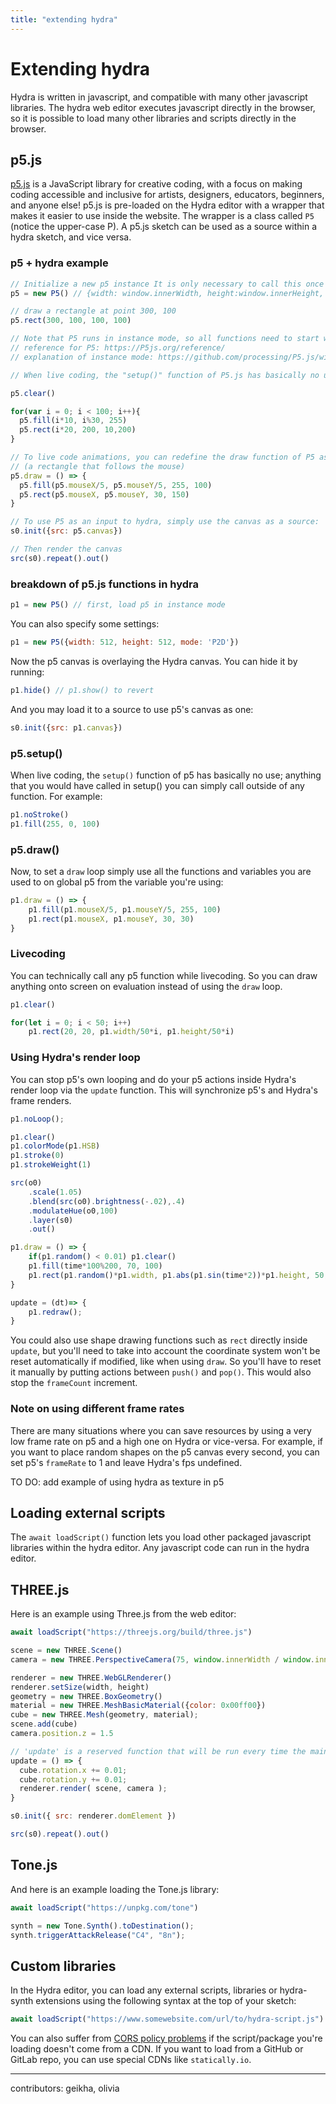 ```yaml
---
title: "extending hydra"
---
```

# Extending hydra

Hydra is written in javascript, and compatible with many other javascript libraries. The hydra web editor executes javascript directly in the browser, so it is possible to load many other libraries and scripts directly in the browser. 

## p5.js
[p5.js](https://p5js.org/) is a JavaScript library for creative coding, with a focus on making coding accessible and inclusive for artists, designers, educators, beginners, and anyone else! p5.js is pre-loaded on the Hydra editor with a wrapper that makes it easier to use inside the website. The wrapper is a class called `P5` (notice the upper-case P). A p5.js sketch can be used as a source within a hydra sketch, and vice versa.

### p5 + hydra example

```javascript
// Initialize a new p5 instance It is only necessary to call this once
p5 = new P5() // {width: window.innerWidth, height:window.innerHeight, mode: 'P2D'}

// draw a rectangle at point 300, 100
p5.rect(300, 100, 100, 100)

// Note that P5 runs in instance mode, so all functions need to start with the variable where P5 was initialized (in this case p5)
// reference for P5: https://P5js.org/reference/
// explanation of instance mode: https://github.com/processing/P5.js/wiki/Global-and-instance-mode

// When live coding, the "setup()" function of P5.js has basically no use; anything that you would have called in setup you can just call outside of any function.

p5.clear()

for(var i = 0; i < 100; i++){
  p5.fill(i*10, i%30, 255)
  p5.rect(i*20, 200, 10,200)
}

// To live code animations, you can redefine the draw function of P5 as follows:
// (a rectangle that follows the mouse)
p5.draw = () => {
  p5.fill(p5.mouseX/5, p5.mouseY/5, 255, 100)
  p5.rect(p5.mouseX, p5.mouseY, 30, 150)
}

// To use P5 as an input to hydra, simply use the canvas as a source:
s0.init({src: p5.canvas})

// Then render the canvas
src(s0).repeat().out()
```
### breakdown of p5.js functions in hydra
```javascript
p1 = new P5() // first, load p5 in instance mode
```

You can also specify some settings:

```javascript
p1 = new P5({width: 512, height: 512, mode: 'P2D'})
```

Now the p5 canvas is overlaying the Hydra canvas. You can hide it by running:

```javascript
p1.hide() // p1.show() to revert
```

And you may load it to a source to use p5's canvas as one:

```javascript
s0.init({src: p1.canvas})
```

### p5.setup()

When live coding, the `setup()` function of p5 has basically no use; anything that you would have called in setup() you can simply call outside of any function. For example:

```javascript
p1.noStroke()
p1.fill(255, 0, 100)
```

### p5.draw()

Now, to set a `draw` loop simply use all the functions and variables you are used to on global p5 from the variable you're using:

```javascript
p1.draw = () => {
    p1.fill(p1.mouseX/5, p1.mouseY/5, 255, 100)
    p1.rect(p1.mouseX, p1.mouseY, 30, 30)
}
```

### Livecoding

You can technically call any p5 function while livecoding. So you can draw anything onto screen on evaluation instead of using the `draw` loop.

```javascript
p1.clear()

for(let i = 0; i < 50; i++)
    p1.rect(20, 20, p1.width/50*i, p1.height/50*i)
```

### Using Hydra's render loop

You can stop p5's own looping and do your p5 actions inside Hydra's render loop via the `update` function. This will synchronize p5's and Hydra's frame renders.

```javascript
p1.noLoop();

p1.clear()
p1.colorMode(p1.HSB)
p1.stroke(0)
p1.strokeWeight(1)

src(o0)
	.scale(1.05)
	.blend(src(o0).brightness(-.02),.4)
	.modulateHue(o0,100)
	.layer(s0)
  	.out()

p1.draw = () => {
  	if(p1.random() < 0.01) p1.clear()
    p1.fill(time*100%200, 70, 100)
    p1.rect(p1.random()*p1.width, p1.abs(p1.sin(time*2))*p1.height, 50, 50)
}

update = (dt)=> {
    p1.redraw();
}
```

You could also use shape drawing functions such as `rect` directly inside `update`, but you'll need to take into account the coordinate system won't be reset automatically if modified, like when using `draw`. So you'll have to reset it manually by putting actions between `push()` and `pop()`. This would also stop the `frameCount` increment. 

### Note on using different frame rates

There are many situations where you can save resources by using a very low frame rate on p5 and a high one on Hydra or vice-versa. For example, if you want to place random shapes on the p5 canvas every second, you can set p5's `frameRate` to 1 and leave Hydra's fps undefined.

TO DO: add example of using hydra as texture in p5

## Loading external scripts
The `await loadScript()` function lets you load other packaged javascript libraries within the hydra editor. Any javascript code can run in the hydra editor.

## THREE.js
Here is an example using Three.js from the web editor:
```javascript
await loadScript("https://threejs.org/build/three.js")

scene = new THREE.Scene()
camera = new THREE.PerspectiveCamera(75, window.innerWidth / window.innerHeight, 0.1, 1000)

renderer = new THREE.WebGLRenderer()
renderer.setSize(width, height)
geometry = new THREE.BoxGeometry()
material = new THREE.MeshBasicMaterial({color: 0x00ff00})
cube = new THREE.Mesh(geometry, material);
scene.add(cube)
camera.position.z = 1.5

// 'update' is a reserved function that will be run every time the main hydra rendering context is updated
update = () => {
  cube.rotation.x += 0.01;
  cube.rotation.y += 0.01;
  renderer.render( scene, camera );
}

s0.init({ src: renderer.domElement })

src(s0).repeat().out()
```

## Tone.js
And here is an example loading the Tone.js library:
```javascript
await loadScript("https://unpkg.com/tone")

synth = new Tone.Synth().toDestination();
synth.triggerAttackRelease("C4", "8n");
```

## Custom libraries
In the Hydra editor, you can load any external scripts, libraries or hydra-synth extensions using the following syntax at the top of your sketch:

```javascript
await loadScript("https://www.somewebsite.com/url/to/hydra-script.js")
```


You can also suffer from [CORS policy problems](./external_sources.md#cors-policy) if the script/package you're loading doesn't come from a CDN. If you want to load from a GitHub or GitLab repo, you can use special CDNs like `statically.io`.

----
contributors: geikha, olivia
